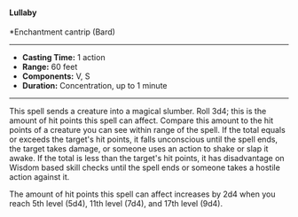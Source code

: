 #### Lullaby
*Enchantment cantrip (Bard)
___
- **Casting Time:** 1 action
- **Range:** 60 feet
- **Components:** V, S
- **Duration:** Concentration, up to 1 minute
---
This spell sends a creature into a magical slumber. Roll 3d4; this is the amount of hit points this spell can affect. Compare this amount to the hit points of a creature you can see within range of the spell. If the total equals or exceeds the target's hit points, it falls unconscious until the spell ends, the target takes damage, or someone uses an action to shake or slap it awake. If the total is less than the target's hit points, it has disadvantage on Wisdom based skill checks until the spell ends or someone takes a hostile action against it.

The amount of hit points this spell can affect increases by 2d4 when you reach 5th level (5d4), 11th level (7d4), and 17th level (9d4).

